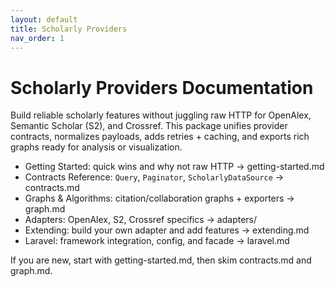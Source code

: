 ```yaml
---
layout: default
title: Scholarly Providers
nav_order: 1
---
```


# Scholarly Providers Documentation

Build reliable scholarly features without juggling raw HTTP for OpenAlex, Semantic Scholar (S2), and Crossref. This package unifies provider contracts, normalizes payloads, adds retries + caching, and exports rich graphs ready for analysis or visualization.

- Getting Started: quick wins and why not raw HTTP → getting-started.md
- Contracts Reference: `Query`, `Paginator`, `ScholarlyDataSource` → contracts.md
- Graphs & Algorithms: citation/collaboration graphs + exporters → graph.md
- Adapters: OpenAlex, S2, Crossref specifics → adapters/
- Extending: build your own adapter and add features → extending.md
- Laravel: framework integration, config, and facade → laravel.md

If you are new, start with getting-started.md, then skim contracts.md and graph.md.
